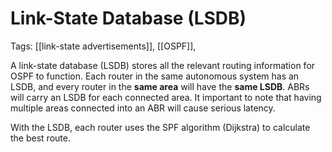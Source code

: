 # Link-State Database (LSDB)
Tags: [[link-state advertisements]], [[OSPF]], 

A link-state database (LSDB) stores all the relevant routing information for OSPF to function. Each router in the same autonomous system has an LSDB, and every router in the **same area** will have the **same LSDB**. ABRs will carry an LSDB for each connected area. It important to note that having multiple areas connected into an ABR will cause serious latency.

With the LSDB, each router uses the SPF algorithm (Dijkstra) to calculate the best route. 